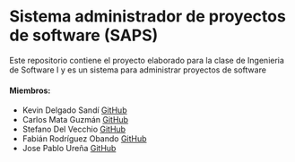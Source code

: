 # Sistema administrador de proyectos de software (SAPS)
Este repositorio contiene el proyecto elaborado para la clase de Ingenieria de Software I y es un sistema para administrar proyectos de software

#### Miembros:
  * Kevin Delgado Sandí [GitHub](https://github.com/KefDS)
  * Carlos Mata Guzmán [GitHub](https://github.com/carlosmataguzman)
  * Stefano Del Vecchio [GitHub](https://github.com/SDelVecchioC)
  * Fabián Rodríguez Obando [GitHub](https://github.com/fabo49)
  * Jose Pablo Ureña [GitHub](https://github.com/SlyJose)
